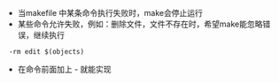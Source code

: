 * 当makefile 中某条命令执行失败时，make会停止运行
* 某些命令允许失败，例如：删除文件，文件不存在时，希望make能忽略错误，继续执行

```
 -rm edit $(objects)
```
* 在命令前面加上 - 就能实现